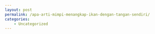 ```yaml
---
layout: post
permalink: /apa-arti-mimpi-menangkap-ikan-dengan-tangan-sendiri/
categories:
    - Uncategorized
---
```


